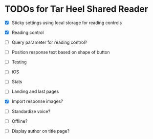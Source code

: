 # TODOs for Tar Heel Shared Reader

- [x] Sticky settings using local storage for reading controls
- [x] Reading control
- [ ] Query parameter for reading control?
- [ ] Position response text based on shape of button
- [ ] Testing
- [ ] iOS
- [ ] Stats
- [ ] Landing and last pages
- [x] Import response images?
- [ ] Standardize voice?
- [ ] Offline?
- [ ] Display author on title page?



